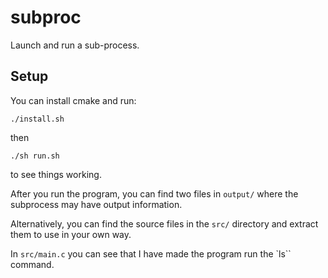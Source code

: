 # subproc
Launch and run a sub-process.

## Setup
You can install cmake and run:
```
./install.sh
```
then
```
./sh run.sh
```
to see things working. 

After you run the program, you can find two files in ```output/``` where the subprocess may have output information.

Alternatively, you can find the source files in the ```src/``` directory and extract them to use in your own way.

In ```src/main.c``` you can see that I have made the program run the `ls`` command.
